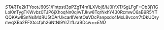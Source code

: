 $START$e2kTYootJ60S1/FntpstI3pPZgT4m1LXVbj6/iJ0iYXT/SgLFgF+Ob3jYIGLol0nTygTKWvbz0TJP6jXhoqNn0qIwTJkw8TqrNxhY430RcmwO6aB9R5YTQQKAwIlSnNsiMdRU5tDArUkcarIlVehtOaVDcPanpxdx4MxL8vcorr7tDkUQrymvqXBa2FFXtccfph26NtNI9YrZrfLraBDcw==$END$